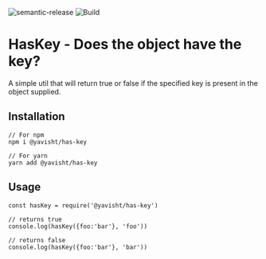 
![semantic-release](https://img.shields.io/badge/%20%20%F0%9F%93%A6%F0%9F%9A%80-semantic--release-e10079.svg) ![Build](https://github.com/yavisht/has-key/workflows/Publish%20to%20npm/badge.svg?branch=master)
# HasKey - Does the object have the key?

A simple util that will return true or false if the specified key is present in the object supplied.

## Installation

	// For npm
	npm i @yavisht/has-key 

	// For yarn
	yarn add @yavisht/has-key


## Usage

	const hasKey = require('@yavisht/has-key')
	
	// returns true
	console.log(hasKey({foo:'bar'}, 'foo'))
	
	// returns false
	console.log(hasKey({foo:'bar'}, 'bar'))
